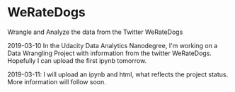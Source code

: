 # WeRateDogs
Wrangle and Analyze the data from the Twitter WeRateDogs

2019-03-10 In the Udacity Data Analytics Nanodegree, I'm working on a Data Wrangling Project with information from the twitter WeRateDogs. Hopefully I can upload the first ipynb tomorrow.

2019-03-11: I will upload an ipynb and html, what reflects the project status. More information will follow soon.
